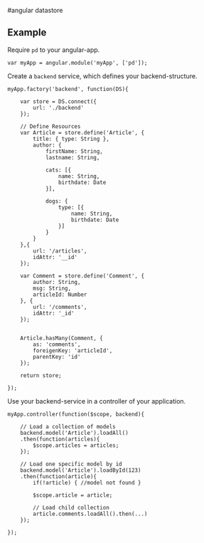 #angular datastore

## Example

Require `pd` to your angular-app.

	var myApp = angular.module('myApp', ['pd']);

Create a `backend` service, which defines your backend-structure.
	
	myApp.factory('backend', function(DS){
	
		var store = DS.connect({
			url: './backend'
		});
		
		// Define Resources
		var Article = store.define('Article', {
			title: { type: String },
			author: {
				firstName: String,
				lastname: String,
				
				cats: [{
					name: String,
					birthdate: Date		
				}],
				
				dogs: {
					type: [{
						name: String,
						birthdate: Date
					}]
				}
			}
		},{
			url: '/articles',
			idAttr: '__id'
		});
		
		var Comment = store.define('Comment', {
			author: String,
			msg: String,
			articleId: Number
		}, {
			url: '/comments',
			idAttr: '_id'
		});
		
	
		Article.hasMany(Comment, { 
			as:	'comments',
			foreigenKey: 'articleId',
			parentKey: 'id'
		});
	
		return store;
	
	});
	

Use your backend-service in a controller of your application.

	myApp.controller(function($scope, backend){
	
		// Load a collection of models
		backend.model('Article').loadAll()
		.then(function(articles){
			$scope.articles = articles;
		});

		// Load one specific model by id
		backend.model('Article').loadById(123)
		.then(function(article){
			if(!article) { //model not found }
			
			$scope.article = article;
			
			// Load child collection
			article.comments.loadAll().then(...)
		});
	
	});
	
	
	
	